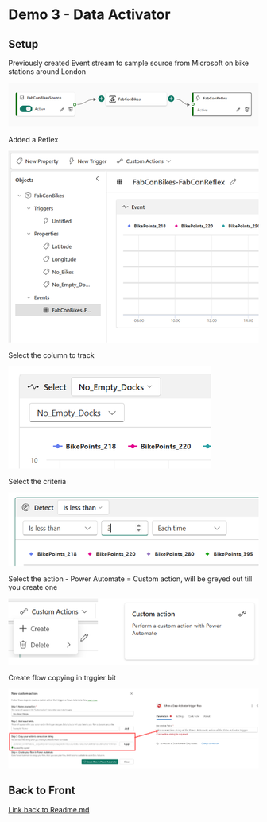 # Demo 3 - Data Activator

## Setup

Previously created Event stream to sample source from Microsoft on bike stations around London

![Event stream](<Images/Demo 3 event stream.png>)

Added a Reflex

![Reflex](<Images/Demo 3 Reflex setup.png>)

Select the column to track

![alt text](<Images/demo 3 01 select.png>)

Select the criteria

![asdas](<Images/Demo 3 02 criteria.png>)

Select the action - Power Automate = Custom action, will be greyed out till you create one

![](<Images/Demo 3 03 action.png>)

Create flow copying in trggier bit

![alt text](<Images/Demo 3 04 Create Flow.png>)

## Back to Front
[Link back to Readme.md](README.md)